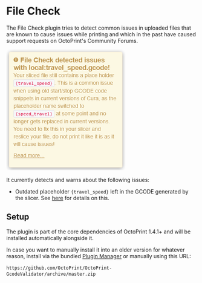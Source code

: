 # File Check

The File Check plugin tries to detect common issues in uploaded files that are known to cause
issues while printing and which in the past have caused support requests on OctoPrint's Community
Forums.

![Screenshot](https://raw.githubusercontent.com/OctoPrint/OctoPrint-FileCheck/master/extras/screenshot.png)

It currently detects and warns about the following issues:

  * Outdated placeholder `{travel_speed}` left in the GCODE generated by the slicer. See
    [here](https://faq.octoprint.org/file-check-travel-speed) for details on this.

## Setup

The plugin is part of the core dependencies of OctoPrint 1.4.1+ and will be installed automatically alongside it.

In case you want to manually install it into an older version for whatever reason, install via the bundled
[Plugin Manager](https://docs.octoprint.org/en/master/bundledplugins/pluginmanager.html)
or manually using this URL:

    https://github.com/OctoPrint/OctoPrint-GcodeValidator/archive/master.zip
